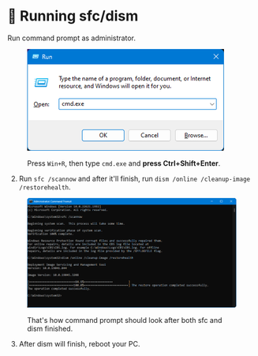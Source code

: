# 🔘 Running sfc/dism

Run command prompt as administrator.

<figure><img src="../.gitbook/assets/image (1).png" alt=""><figcaption><p>Press <code>Win+R</code>, then type <code>cmd.exe</code> and <strong>press Ctrl+Shift+Enter</strong>.</p></figcaption></figure>

2. Run `sfc /scannow` and after it'll finish, run `dism /online /cleanup-image /restorehealth`.

<figure><img src="../.gitbook/assets/sfcdism.png" alt=""><figcaption><p>That's how command prompt should look after both sfc and dism finished.</p></figcaption></figure>

3. After dism will finish, reboot your PC.

